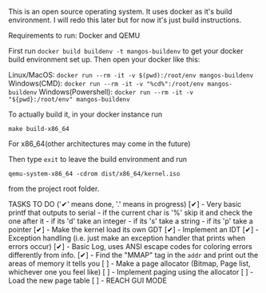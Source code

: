 This is an open source operating system. It uses docker as it's build environment. I will redo this later but for now it's just build instructions.

Requirements to run:
Docker and QEMU

First run
```docker build buildenv -t mangos-buildenv```
to get your docker build environment set up. Then open your docker like this:

Linux/MacOS:
```docker run --rm -it -v $(pwd):/root/env mangos-buildenv```
Windows(CMD):
```docker run --rm -it -v "%cd%":/root/env mangos-buildenv```
Windows(Powershell):
```docker run --rm -it -v "${pwd}:/root/env" mangos-buildenv```


To actually build it, in your docker instance run
    
```make build-x86_64```

For x86_64(other architectures may come in the future)

Then type `exit` to leave the build environment and run

```qemu-system-x86_64 -cdrom dist/x86_64/kernel.iso```

from the project root folder.

TASKS TO DO
('✔' means done, '.' means in progress)
[✔] - Very basic printf that outputs to serial 
    - if the current char is '%' skip it and check the one after it
       - if its 'd' take an integer
       - if its 's' take a string
       - if its 'p' take a pointer
[✔] - Make the kernel load its own GDT
[✔] - Implement an IDT
[✔] - Exception handling (i.e. just make an exception handler that prints when errors occur)
[✔] - Basic Log, uses ANSI escape codes for coloring errors differently from info.
[✔] - Find the "MMAP" tag in the `addr` and print out the areas of memory it tells you
[ ] - Make a page allocator (Bitmap, Page list, whichever one you feel like)
[ ] - Implement paging using the allocator
[ ] - Load the new page table
[ ] - REACH GUI MODE